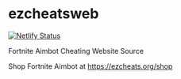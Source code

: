 # ezcheatsweb

[![Netlify Status](https://api.netlify.com/api/v1/badges/a8c1612d-9281-4eff-ace7-9398fd50491c/deploy-status)](https://app.netlify.com/sites/cranky-beaver-7d19a9/deploys)

Fortnite Aimbot Cheating Website Source

Shop Fortnite Aimbot at https://ezcheats.org/shop
